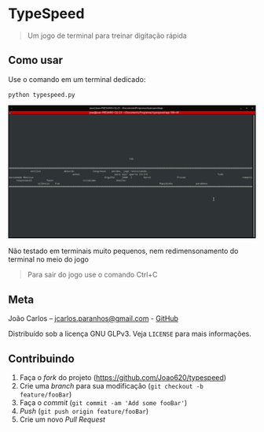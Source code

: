 # TypeSpeed
>Um jogo de terminal para treinar digitação rápida

## Como usar
Use o comando em um terminal dedicado:

	python typespeed.py
    
![Imagem do jogo](https://github.com/Joao620/typespeed/blob/39e4871d16802219bce4d121cda96d3bce67f549/jogo.png)
    
Não testado em terminais muito pequenos, nem redimensonamento do terminal no meio do jogo

> Para sair do jogo use o comando Ctrl+C


## Meta

João Carlos – jcarlos.paranhos@gmail.com - [GitHub](https://github.com/Joao620)

Distribuído sob a licença GNU GLPv3. Veja `LICENSE` para mais informações.

## Contribuindo

1. Faça o _fork_ do projeto (<https://github.com/Joao620/typespeed>)
2. Crie uma _branch_ para sua modificação (`git checkout -b feature/fooBar`)
3. Faça o _commit_ (`git commit -am 'Add some fooBar'`)
4. _Push_ (`git push origin feature/fooBar`)
5. Crie um novo _Pull Request_
